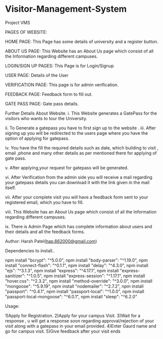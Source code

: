 # Visitor-Management-System
Project VMS

PAGES OF WEBSITE:

HOME PAGE:
This Page has some details of university and a register button.

ABOUT US PAGE:
This Website has an About Us page which consist of all the
Information regarding different campuses.

LOGIN/SIGN UP PAGES:
This Page is for Login/Signup

USER PAGE:
Details of the User

VERIFICATION PAGE:
This page is for admin verification.

FEEDBACK PAGE:
Feedback form to fill out.

GATE PASS PAGE:
Gate pass details.


Further Details About Website.
i. This Website generates a GatePass for the visitors who
wants to tour the University.

ii. To Generate a gatepass you have to first sign up to the
website .
iii. After signing up you will be redirected to the users page
where you have the option of applying for gatepass.

iv. You have the fill the required details such as date, which
building to visit , email ,phone and many other details as
per mentioned there for applying of gate pass.

v. After applying,your request for gatepass will be
generated.

vi. After Verification from the admin side you will receive a
mail regarding your gatepass details you can download
it with the link given in the mail itself.

vii. After your complete visit you will have a feedback form
sent to your registered email, which you have to fill.

viii. This Website has an About Us page which consist of all
the Information regarding different campuses.

ix. There is Admin Page which has complete information
about users and their details and all the feedback forms.


Author:
Harsh Patel(hap.662000@gmail.com)

Dependencies to install..

   npm install "bcrypt": "^5.0.0",
   npm install "body-parser": "^1.19.0",
   npm install "connect-flash": "^0.1.1",
   npm install "delay": "^4.3.0",
   npm install "ejs": "^3.1.3",
   npm install "express": "^4.17.1",
   npm install "express-sanitizer": "^1.0.5",
   npm install "express-session": "^1.17.1",
   npm install "hover.css": "^2.3.2",
   npm install "method-override": "^3.0.0",
   npm install "mongoose": "^5.9.19",
   npm install "nodemailer": "^2.7.2",
   npm install "passport": "^0.4.1",
   npm install "passport-local": "^1.0.0",
   npm install "passport-local-mongoose": "^6.0.1",
   npm install "sleep": "^6.2.0"

Usage:
   
   1)Apply for Registration.
   2)Apply for your campus Visit.
   3)Wait for a response , u will get a response soon regarding approval/rejection of your visit along with a gatepass in your email provided.
   4)Enter Gaurd name and go for campus visit.
   5)Give feedback after your visit ends




